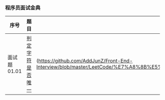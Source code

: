 ### 程序员面试金典

序号 | 题目 | 地址
---|---|---
面试题01.01 | [判定字符是否唯一](https://leetcode-cn.com/problems/is-unique-lcci/) | (https://github.com/AddJunZ/Front-End-Interview/blob/master/LeetCode/%E7%A8%8B%E5%BA%8F%E5%91%98%E9%9D%A2%E8%AF%95%E9%87%91%E5%85%B8/code/%E5%88%A4%E5%AE%9A%E5%AD%97%E7%AC%A6%E6%98%AF%E5%90%A6%E5%94%AF%E4%B8%80.js)
